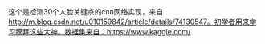 这个是检测30个人脸关键点的cnn网络实现，来自 http://m.blog.csdn.net/u010159842/article/details/74130547。初学者用来学习膜拜这些大神。数据集来自：https://www.kaggle.com/
